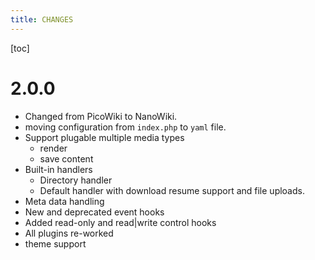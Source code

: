 ```yaml
---
title: CHANGES
---
```

[toc]

# 2.0.0

- Changed from PicoWiki to NanoWiki.
- moving configuration from `index.php` to `yaml` file.
- Support plugable multiple media types
  - render
  - save content
- Built-in handlers
  - Directory handler
  - Default handler with download resume support and file uploads.
- Meta data handling
- New and deprecated event hooks
- Added read-only and read|write control hooks
- All plugins re-worked
- theme support
